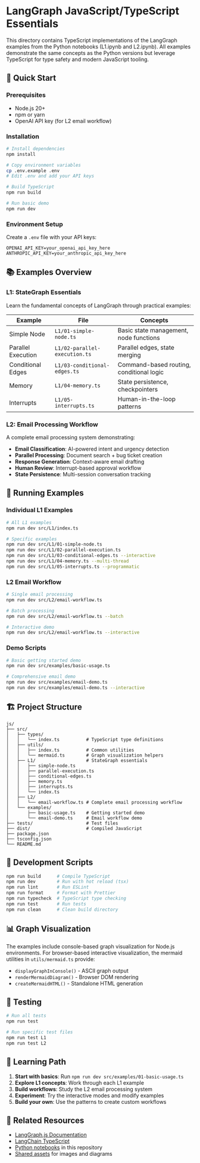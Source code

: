 # LangGraph JavaScript/TypeScript Essentials

This directory contains TypeScript implementations of the LangGraph examples from the Python notebooks (L1.ipynb and L2.ipynb). All examples demonstrate the same concepts as the Python versions but leverage TypeScript for type safety and modern JavaScript tooling.

## 🚀 Quick Start

### Prerequisites

- Node.js 20+
- npm or yarn
- OpenAI API key (for L2 email workflow)

### Installation

```bash
# Install dependencies
npm install

# Copy environment variables
cp .env.example .env
# Edit .env and add your API keys

# Build TypeScript
npm run build

# Run basic demo
npm run dev
```

### Environment Setup

Create a `.env` file with your API keys:

```env
OPENAI_API_KEY=your_openai_api_key_here
ANTHROPIC_API_KEY=your_anthropic_api_key_here
```

## 📚 Examples Overview

### L1: StateGraph Essentials

Learn the fundamental concepts of LangGraph through practical examples:

| Example | File | Concepts |
|---------|------|----------|
| Simple Node | `L1/01-simple-node.ts` | Basic state management, node functions |
| Parallel Execution | `L1/02-parallel-execution.ts` | Parallel edges, state merging |
| Conditional Edges | `L1/03-conditional-edges.ts` | Command-based routing, conditional logic |
| Memory | `L1/04-memory.ts` | State persistence, checkpointers |
| Interrupts | `L1/05-interrupts.ts` | Human-in-the-loop patterns |

### L2: Email Processing Workflow

A complete email processing system demonstrating:

- **Email Classification**: AI-powered intent and urgency detection
- **Parallel Processing**: Document search + bug ticket creation
- **Response Generation**: Context-aware email drafting
- **Human Review**: Interrupt-based approval workflow
- **State Persistence**: Multi-session conversation tracking

## 🎯 Running Examples

### Individual L1 Examples

```bash
# All L1 examples
npm run dev src/L1/index.ts

# Specific examples
npm run dev src/L1/01-simple-node.ts
npm run dev src/L1/02-parallel-execution.ts
npm run dev src/L1/03-conditional-edges.ts --interactive
npm run dev src/L1/04-memory.ts --multi-thread
npm run dev src/L1/05-interrupts.ts --programmatic
```

### L2 Email Workflow

```bash
# Single email processing
npm run dev src/L2/email-workflow.ts

# Batch processing
npm run dev src/L2/email-workflow.ts --batch

# Interactive demo
npm run dev src/L2/email-workflow.ts --interactive
```

### Demo Scripts

```bash
# Basic getting started demo
npm run dev src/examples/basic-usage.ts

# Comprehensive email demo
npm run dev src/examples/email-demo.ts
npm run dev src/examples/email-demo.ts --interactive
```

## 🏗️ Project Structure

```output
js/
├── src/
│   ├── types/
│   │   └── index.ts          # TypeScript type definitions
│   ├── utils/
│   │   ├── index.ts          # Common utilities
│   │   └── mermaid.ts        # Graph visualization helpers
│   ├── L1/                   # StateGraph essentials
│   │   ├── simple-node.ts
│   │   ├── parallel-execution.ts
│   │   ├── conditional-edges.ts
│   │   ├── memory.ts
│   │   ├── interrupts.ts
│   │   └── index.ts
│   ├── L2/
│   │   └── email-workflow.ts # Complete email processing workflow
│   └── examples/
│       ├── basic-usage.ts    # Getting started demo
│       └── email-demo.ts     # Email workflow demo
├── tests/                    # Test files
├── dist/                     # Compiled JavaScript
├── package.json
├── tsconfig.json
└── README.md
```

## 🔧 Development Scripts

```bash
npm run build      # Compile TypeScript
npm run dev        # Run with hot reload (tsx)
npm run lint       # Run ESLint
npm run format     # Format with Prettier
npm run typecheck  # TypeScript type checking
npm run test       # Run tests
npm run clean      # Clean build directory
```

## 📊 Graph Visualization

The examples include console-based graph visualization for Node.js environments. For browser-based interactive visualization, the mermaid utilities in `utils/mermaid.ts` provide:

- `displayGraphInConsole()` - ASCII graph output
- `renderMermaidDiagram()` - Browser DOM rendering
- `createMermaidHTML()` - Standalone HTML generation

## 🧪 Testing

```bash
# Run all tests
npm run test

# Run specific test files
npm run test L1
npm run test L2
```

## 📖 Learning Path

1. **Start with basics**: Run `npm run dev src/examples/01-basic-usage.ts`
2. **Explore L1 concepts**: Work through each L1 example
3. **Build workflows**: Study the L2 email processing system
4. **Experiment**: Try the interactive modes and modify examples
5. **Build your own**: Use the patterns to create custom workflows

## 🔗 Related Resources

- [LangGraph.js Documentation](https://langchain-ai.github.io/langgraphjs/)
- [LangChain TypeScript](https://js.langchain.com/)
- [Python notebooks](../python/) in this repository
- [Shared assets](../assets/) for images and diagrams